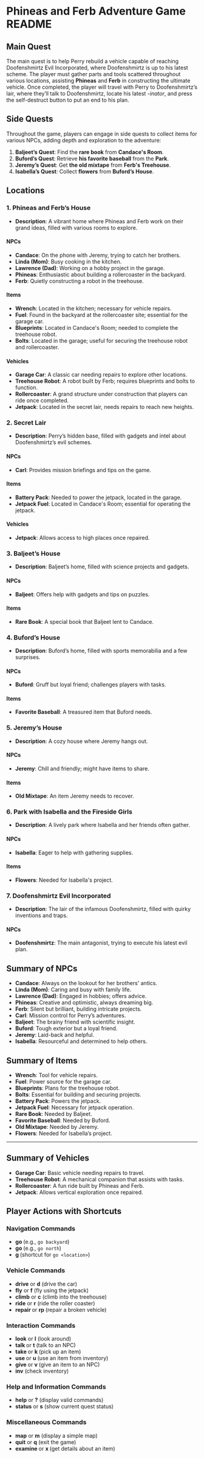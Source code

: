 # Phineas and Ferb Adventure Game README

## Main Quest
The main quest is to help Perry rebuild a vehicle capable of reaching Doofenshmirtz Evil Incorporated, where Doofenshmirtz is up to his latest scheme. The player must gather parts and tools scattered throughout various locations, assisting **Phineas** and **Ferb** in constructing the ultimate vehicle. Once completed, the player will travel with Perry to Doofenshmirtz’s lair, where they’ll talk to Doofenshmirtz, locate his latest *-inator*, and press the self-destruct button to put an end to his plan.

## Side Quests
Throughout the game, players can engage in side quests to collect items for various NPCs, adding depth and exploration to the adventure:

1. **Baljeet’s Quest**: Find the **rare book** from **Candace's Room**.
2. **Buford’s Quest**: Retrieve **his favorite baseball** from the **Park**.
3. **Jeremy’s Quest**: Get **the old mixtape** from **Ferb's Treehouse**.
4. **Isabella’s Quest**: Collect **flowers** from **Buford’s House**.

## Locations

### 1. Phineas and Ferb’s House
- **Description**: A vibrant home where Phineas and Ferb work on their grand ideas, filled with various rooms to explore.

#### NPCs
- **Candace**: On the phone with Jeremy, trying to catch her brothers.
- **Linda (Mom)**: Busy cooking in the kitchen.
- **Lawrence (Dad)**: Working on a hobby project in the garage.
- **Phineas**: Enthusiastic about building a rollercoaster in the backyard.
- **Ferb**: Quietly constructing a robot in the treehouse.

#### Items
- **Wrench**: Located in the kitchen; necessary for vehicle repairs.
- **Fuel**: Found in the backyard at the rollercoaster site; essential for the garage car.
- **Blueprints**: Located in Candace's Room; needed to complete the treehouse robot.
- **Bolts**: Located in the garage; useful for securing the treehouse robot and rollercoaster.

#### Vehicles
- **Garage Car**: A classic car needing repairs to explore other locations.
- **Treehouse Robot**: A robot built by Ferb; requires blueprints and bolts to function.
- **Rollercoaster**: A grand structure under construction that players can ride once completed.
- **Jetpack**: Located in the secret lair, needs repairs to reach new heights.


### 2. Secret Lair
- **Description**: Perry’s hidden base, filled with gadgets and intel about Doofenshmirtz’s evil schemes.

#### NPCs
- **Carl**: Provides mission briefings and tips on the game.

#### Items
- **Battery Pack**: Needed to power the jetpack, located in the garage.
- **Jetpack Fuel**: Located in Candace's Room; essential for operating the jetpack.

#### Vehicles
- **Jetpack**: Allows access to high places once repaired.


### 3. Baljeet’s House
- **Description**: Baljeet’s home, filled with science projects and gadgets.

#### NPCs
- **Baljeet**: Offers help with gadgets and tips on puzzles.

#### Items
- **Rare Book**: A special book that Baljeet lent to Candace.


### 4. Buford’s House
- **Description**: Buford’s home, filled with sports memorabilia and a few surprises.

#### NPCs
- **Buford**: Gruff but loyal friend; challenges players with tasks.

#### Items
- **Favorite Baseball**: A treasured item that Buford needs.


### 5. Jeremy’s House
- **Description**: A cozy house where Jeremy hangs out.

#### NPCs
- **Jeremy**: Chill and friendly; might have items to share.

#### Items
- **Old Mixtape**: An item Jeremy needs to recover.


### 6. Park with Isabella and the Fireside Girls
- **Description**: A lively park where Isabella and her friends often gather.

#### NPCs
- **Isabella**: Eager to help with gathering supplies.

#### Items
- **Flowers**: Needed for Isabella's project.


### 7. Doofenshmirtz Evil Incorporated
- **Description**: The lair of the infamous Doofenshmirtz, filled with quirky inventions and traps.

#### NPCs
- **Doofenshmirtz**: The main antagonist, trying to execute his latest evil plan.


## Summary of NPCs

- **Candace**: Always on the lookout for her brothers' antics.
- **Linda (Mom)**: Caring and busy with family life.
- **Lawrence (Dad)**: Engaged in hobbies; offers advice.
- **Phineas**: Creative and optimistic, always dreaming big.
- **Ferb**: Silent but brilliant, building intricate projects.
- **Carl**: Mission control for Perry’s adventures.
- **Baljeet**: The brainy friend with scientific insight.
- **Buford**: Tough exterior but a loyal friend.
- **Jeremy**: Laid-back and helpful.
- **Isabella**: Resourceful and determined to help others.


## Summary of Items

- **Wrench**: Tool for vehicle repairs.
- **Fuel**: Power source for the garage car.
- **Blueprints**: Plans for the treehouse robot.
- **Bolts**: Essential for building and securing projects.
- **Battery Pack**: Powers the jetpack.
- **Jetpack Fuel**: Necessary for jetpack operation.
- **Rare Book**: Needed by Baljeet.
- **Favorite Baseball**: Needed by Buford.
- **Old Mixtape**: Needed by Jeremy.
- **Flowers**: Needed for Isabella’s project.

---

## Summary of Vehicles

- **Garage Car**: Basic vehicle needing repairs to travel.
- **Treehouse Robot**: A mechanical companion that assists with tasks.
- **Rollercoaster**: A fun ride built by Phineas and Ferb.
- **Jetpack**: Allows vertical exploration once repaired.

## Player Actions with Shortcuts

### Navigation Commands
- **go <location>** (e.g., `go backyard`)
- **go <direction>** (e.g., `go north`)
- **g <location>** (shortcut for `go <location>`)

### Vehicle Commands
- **drive** or **d** (drive the car)
- **fly** or **f** (fly using the jetpack)
- **climb** or **c** (climb into the treehouse)
- **ride** or **r** (ride the roller coaster)
- **repair <vehicle>** or **rp <vehicle>** (repair a broken vehicle)

### Interaction Commands
- **look** or **l** (look around)
- **talk <npc>** or **t <npc>** (talk to an NPC)
- **take <item>** or **k <item>** (pick up an item)
- **use <item>** or **u <item>** (use an item from inventory)
- **give <item> <npc>** or **v <item> <npc>** (give an item to an NPC)
- **inv** (check inventory)

### Help and Information Commands
- **help** or **?** (display valid commands)
- **status** or **s** (show current quest status)

### Miscellaneous Commands
- **map** or **m** (display a simple map)
- **quit** or **q** (exit the game)
- **examine <item>** or **x <item>** (get details about an item)
